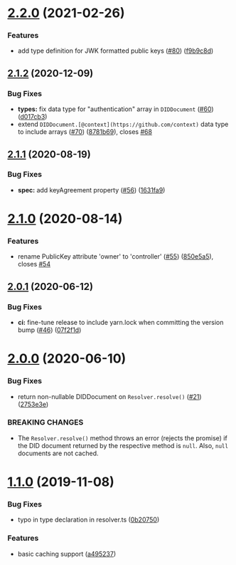 # [2.2.0](https://github.com/decentralized-identity/did-resolver/compare/2.1.2...2.2.0) (2021-02-26)


### Features

* add type definition for JWK formatted public keys ([#80](https://github.com/decentralized-identity/did-resolver/issues/80)) ([f9b9c8d](https://github.com/decentralized-identity/did-resolver/commit/f9b9c8dda1066ee82055bb3b98f57b847b979463))

## [2.1.2](https://github.com/decentralized-identity/did-resolver/compare/2.1.1...2.1.2) (2020-12-09)


### Bug Fixes

* **types:** fix data type for "authentication" array in `DIDDocument` ([#60](https://github.com/decentralized-identity/did-resolver/issues/60)) ([d017cb3](https://github.com/decentralized-identity/did-resolver/commit/d017cb32cc24ec84994d1b7c4fb56126a796dfff))
* extend `DIDDocument.[@context](https://github.com/context)` data type to include arrays ([#70](https://github.com/decentralized-identity/did-resolver/issues/70)) ([8781b69](https://github.com/decentralized-identity/did-resolver/commit/8781b691ebeacd24a185b96ae33d8426309df9a4)), closes [#68](https://github.com/decentralized-identity/did-resolver/issues/68)

## [2.1.1](https://github.com/decentralized-identity/did-resolver/compare/2.1.0...2.1.1) (2020-08-19)


### Bug Fixes

* **spec:** add keyAgreement property ([#56](https://github.com/decentralized-identity/did-resolver/issues/56)) ([1631fa9](https://github.com/decentralized-identity/did-resolver/commit/1631fa91cac0888c039c84a543855193081273e3))

# [2.1.0](https://github.com/decentralized-identity/did-resolver/compare/2.0.1...2.1.0) (2020-08-14)


### Features

* rename PublicKey attribute 'owner' to 'controller' ([#55](https://github.com/decentralized-identity/did-resolver/issues/55)) ([850e5a5](https://github.com/decentralized-identity/did-resolver/commit/850e5a5ce8eb3f2a018bc489c5c3228f14a88a23)), closes [#54](https://github.com/decentralized-identity/did-resolver/issues/54)

## [2.0.1](https://github.com/decentralized-identity/did-resolver/compare/2.0.0...2.0.1) (2020-06-12)


### Bug Fixes

* **ci:** fine-tune release to include yarn.lock when committing the version bump ([#46](https://github.com/decentralized-identity/did-resolver/issues/46)) ([07f2f1d](https://github.com/decentralized-identity/did-resolver/commit/07f2f1d62b097abf04518a2e70392bdeeb63da1f))

# [2.0.0](https://github.com/decentralized-identity/did-resolver/compare/1.1.0...2.0.0) (2020-06-10)


### Bug Fixes

* return non-nullable DIDDocument on `Resolver.resolve()` ([#21](https://github.com/decentralized-identity/did-resolver/issues/21)) ([2753e3e](https://github.com/decentralized-identity/did-resolver/commit/2753e3ec8383c88fb390733f7086fdf963e95917))


### BREAKING CHANGES

* The `Resolver.resolve()` method throws an error (rejects the promise) if the DID document returned by the respective method is `null`.
Also, `null` documents are not cached.

# [1.1.0](https://github.com/decentralized-identity/did-resolver/compare/v1.0.0...1.1.0) (2019-11-08)


### Bug Fixes

* typo in type declaration in resolver.ts ([0b20750](https://github.com/decentralized-identity/did-resolver/commit/0b207501c3f6fb7f0556268093e8d8db272ea2ee))


### Features

* basic caching support ([a495237](https://github.com/decentralized-identity/did-resolver/commit/a4952378dd1f2168d4022dcc50c2c55ad4adf65d))
